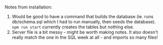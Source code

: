 Notes from installation:
1. Would be good to have a command that builds the database (ie. runs db/schema.sql which I had to run manually, then seeds the database). `npm run start` currently creates the tables but nothing else. 
2. Server file is a bit messy - might be worth making notes. It also doesn't really match the one in the SQL week at all - and imports so many files!
